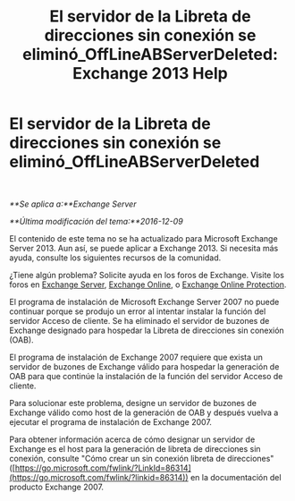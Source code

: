 ﻿---
title: 'El servidor de la Libreta de direcciones sin conexión se eliminó_OffLineABServerDeleted: Exchange 2013 Help'
TOCTitle: El servidor de la Libreta de direcciones sin conexión se eliminó_OffLineABServerDeleted
ms:assetid: 38b5dacf-ef65-4b25-97f6-d8dec956d7d5
ms:mtpsurl: https://technet.microsoft.com/es-es/library/ms.exch.setupreadiness.offlineabserverdeleted(v=EXCHG.150)
ms:contentKeyID: 48268011
ms.date: 05/22/2018
mtps_version: v=EXCHG.150
ms.translationtype: MT
---

# El servidor de la Libreta de direcciones sin conexión se eliminó\_OffLineABServerDeleted

 

_**Se aplica a:**Exchange Server_

_**Última modificación del tema:**2016-12-09_

El contenido de este tema no se ha actualizado para Microsoft Exchange Server 2013. Aun así, se puede aplicar a Exchange 2013. Si necesita más ayuda, consulte los siguientes recursos de la comunidad.

¿Tiene algún problema? Solicite ayuda en los foros de Exchange. Visite los foros en [Exchange Server](https://go.microsoft.com/fwlink/p/?linkid=60612), [Exchange Online](https://go.microsoft.com/fwlink/p/?linkid=267542), o [Exchange Online Protection](https://go.microsoft.com/fwlink/p/?linkid=285351).

El programa de instalación de Microsoft Exchange Server 2007 no puede continuar porque se produjo un error al intentar instalar la función del servidor Acceso de cliente. Se ha eliminado el servidor de buzones de Exchange designado para hospedar la Libreta de direcciones sin conexión (OAB).

El programa de instalación de Exchange 2007 requiere que exista un servidor de buzones de Exchange válido para hospedar la generación de OAB para que continúe la instalación de la función del servidor Acceso de cliente.

Para solucionar este problema, designe un servidor de buzones de Exchange válido como host de la generación de OAB y después vuelva a ejecutar el programa de instalación de Exchange 2007.

Para obtener información acerca de cómo designar un servidor de Exchange es el host para la generación de libreta de direcciones sin conexión, consulte "Cómo crear un sin conexión libreta de direcciones" ([https://go.microsoft.com/fwlink/?LinkId=86314](https://go.microsoft.com/fwlink/?linkid=86314)) en la documentación del producto Exchange 2007.

